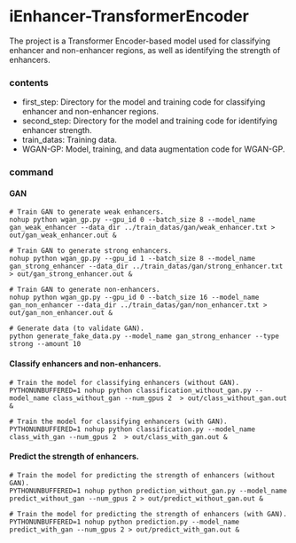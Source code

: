 # iEnhancer-TransformerEncoder

The project is a Transformer Encoder-based model used for classifying enhancer and non-enhancer regions, as well as identifying the strength of enhancers.

### contents

+ first_step: Directory for the model and training code for classifying enhancer and non-enhancer regions.
+ second_step: Directory for the model and training code for identifying enhancer strength.
+ train_datas: Training data.
+ WGAN-GP: Model, training, and data augmentation code for WGAN-GP.

### command

#### GAN

```shell
# Train GAN to generate weak enhancers.
nohup python wgan_gp.py --gpu_id 0 --batch_size 8 --model_name gan_weak_enhancer --data_dir ../train_datas/gan/weak_enhancer.txt > out/gan_weak_enhancer.out &

# Train GAN to generate strong enhancers.
nohup python wgan_gp.py --gpu_id 1 --batch_size 8 --model_name gan_strong_enhancer --data_dir ../train_datas/gan/strong_enhancer.txt > out/gan_strong_enhancer.out &

# Train GAN to generate non-enhancers.
nohup python wgan_gp.py --gpu_id 0 --batch_size 16 --model_name gan_non_enhancer --data_dir ../train_datas/gan/non_enhancer.txt > out/gan_non_enhancer.out &

# Generate data (to validate GAN).
python generate_fake_data.py --model_name gan_strong_enhancer --type strong --amount 10
```

#### Classify enhancers and non-enhancers.

```shell
# Train the model for classifying enhancers (without GAN).
PYTHONUNBUFFERED=1 nohup python classification_without_gan.py --model_name class_without_gan --num_gpus 2  > out/class_without_gan.out &

# Train the model for classifying enhancers (with GAN).
PYTHONUNBUFFERED=1 nohup python classification.py --model_name class_with_gan --num_gpus 2  > out/class_with_gan.out &
```

#### Predict the strength of enhancers.

```shell
# Train the model for predicting the strength of enhancers (without GAN).
PYTHONUNBUFFERED=1 nohup python prediction_without_gan.py --model_name predict_without_gan --num_gpus 2 > out/predict_without_gan.out &

# Train the model for predicting the strength of enhancers (with GAN).
PYTHONUNBUFFERED=1 nohup python prediction.py --model_name predict_with_gan --num_gpus 2 > out/predict_with_gan.out &
```


